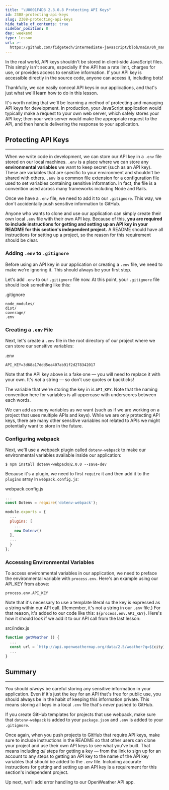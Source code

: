 ```yaml
---
title: "\U0001F4D3 2.3.0.8 Protecting API Keys"
id: 2308-protecting-api-keys
slug: 2308-protecting-api-keys
hide_table_of_contents: true
sidebar_position: 8
day: weekend
type: lesson
url: >-
  https://github.com/fidgetech/intermediate-javascript/blob/main/0h_managing_api_keys.md
---
```


In the real world, API keys shouldn't be stored in client-side JavaScript files. This simply isn't secure, especially if the API has a rate limit, charges for use, or provides access to sensitive information. If your API key is accessible directly in the source code, anyone can access it, including bots!

Thankfully, we can easily conceal API keys in our applications, and that's just what we'll learn how to do in this lesson. 

It's worth noting that we'll be learning a method of protecting and managing API keys for development. In production, your JavaScript application would typically make a request to your own web server, which safely stores your API key; then your web server would make the appropriate request to the API, and then handle delivering the response to your application. 

## Protecting API Keys
--- 

When we write code in development, we can store our API key in a `.env` file stored on our local machines. `.env` is a place where we can store any **environmental variables** we want to keep secret (such as an API key). These are variables that are specific to your environment and shouldn't be shared with others. `.env` is a common file extension for a configuration file used to set variables containing sensitive information. In fact, the file is a convention used across many frameworks including Node and Rails.

Once we have a `.env` file, we need to add it to our `.gitignore`. This way, we don't accidentally push sensitive information to GitHub.

Anyone who wants to clone and use our application can simply create their own local `.env` file with their own API key. Because of this, **you are required to include instructions for getting and setting up an API key in your README for this section's independent project.** A README should have all instructions for setting up a project, so the reason for this requirement should be clear. 

### Adding `.env` to `.gitignore`

Before using an API key in our application or creating a `.env` file, we need to make we're ignoring it. This should always be your first step. 

Let's add `.env` to our `.gitignore` file now. At this point, your `.gitignore` file should look something like this:

<div class="filename">.gitignore</div>

```
node_modules/
dist/
coverage/
.env
```

### Creating a `.env` File

Next, let's create a `.env` file in the root directory of our project where we can store our sensitive variables:

<div class="filename">.env</div>

```
API_KEY=3d68a17ddd5ea407ab91f2d278342017
```

Note that the API key above is a fake one — you will need to replace it with your own. It's _not_ a string — so don't use quotes or backticks!

The variable that we're storing the key in is `API_KEY`. Note that the naming convention here for variables is all uppercase with underscores between each words.

We can add as many variables as we want (such as if we are working on a project that uses multiple APIs and keys). While we are only protecting API keys, there are many other sensitive variables not related to APIs we might potentially want to store in the future. 

### Configuring webpack

Next, we'll use a webpack plugin called `dotenv-webpack` to make our environmental variables available inside our application:

```shell
$ npm install dotenv-webpack@2.0.0 --save-dev
```

Because it's a plugin, we need to first `require` it and then add it to the `plugins` array in `webpack.config.js`:

<div class="filename">webpack.config.js</div>

```js
...
const Dotenv = require('dotenv-webpack');

module.exports = {
  ...
  plugins: [
    ...
    new Dotenv()
  ],
  ...
  }
};
```

### Accessing Environmental Variables

To access environmental variables in our application, we need to preface the environmental variable with `process.env`. Here's an example using our API_KEY from above:

```shell
process.env.API_KEY
```

Note that it's necessary to use a template literal so the key is expressed as a string within our API call. (Remember, it's not a string in our `.env` file.) For that reason, it's added to our code like this: `${process.env.API_KEY}`. Here's how it should look if we add it to our API call from the last lesson:

<div class="filename">src/index.js</div>

```javascript
function getWeather () {
  ...
  const url = `http://api.openweathermap.org/data/2.5/weather?q=${city}&appid=${process.env.API_KEY}`
  ...
}
```

## Summary
---

You should _always_ be careful storing any sensitive information in your application. Even if it's just the key for an API that's free for public use, you should always be in the habit of keeping this information private. This means storing all keys in a local `.env` file that's _never_ pushed to GitHub. 

If you create GitHub templates for projects that use webpack, make sure that `dotenv-webpack` is added to your `package.json` and `.env` is added to your `.gitignore`. 

Once again, when you push projects to GitHub that require API keys, make sure to include instructions in the README so that other users can clone your project and use their own API keys to see what you've built. That means including _all_ steps for getting a key — from the link to sign up for an account to any steps to getting an API key to the name of the API key variables that should be added to the `.env` file. Including accurate instructions for getting and setting up an API key is a requirement for this section's independent project.

Up next, we'll add error handling to our OpenWeather API app.
